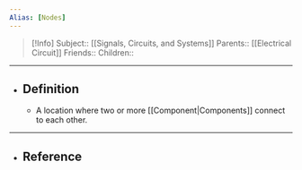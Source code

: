 ```yaml
---
Alias: [Nodes]
---
```

> [!Info]
> Subject:: [[Signals, Circuits, and Systems]]
> Parents:: [[Electrical Circuit]]
> Friends:: 
> Children:: 
---
- ## Definition
	- A location where two or more [[Component|Components]] connect to each other.
---
- ## Reference